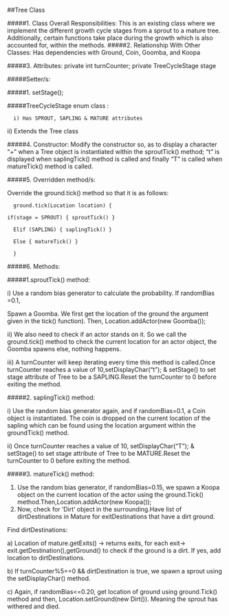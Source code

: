 ﻿##Tree Class


#####1. Class Overall Responsibilities: 
This is an existing class where we implement the different growth cycle stages from a sprout to a mature tree. Additionally, certain functions take place during the growth which is also accounted for, within the methods.
#####2. Relationship With Other Classes:
Has dependencies with Ground, Coin, Goomba, and Koopa

#####3. Attributes:
      private int turnCounter;
      private TreeCycleStage stage

#####Setter/s:

#####1. setStage();

#####TreeCycleStage enum class :

      i) Has SPROUT, SAPLING & MATURE attributes

ii) Extends the Tree class

#####4.  Constructor:
Modify the constructor so, as to display a character “+” when a Tree object is instantiated within the sproutTick() method; “t” is displayed when saplingTick() method is called and finally “T” is called when matureTick() method is called.


#####5. Overridden method/s:

Override the ground.tick() method so that it  is as follows:

      ground.tick(Location location) {

    if(stage = SPROUT) { sproutTick() }

      Elif (SAPLING) { saplingTick() }

      Else { matureTick() }

      }


#####6. Methods:

#####1.sproutTick() method:

i) Use a random bias generator to calculate the probability. If randomBias =0.1,

Spawn a Goomba. We first get the location of the ground the argument given in the tick() function). Then, Location.addActor(new Goomba());

ii) We also need to check if an actor stands on it. So we call the ground.tick() method to check the current location for an actor object, the Goomba spawns else, nothing happens.

iii) A turnCounter will keep iterating every time this method is called.Once turnCounter reaches a value of 10,setDisplayChar(“t”); & setStage() to set stage attribute of Tree to be a SAPLING.Reset the turnCounter to 0 before exiting the method.


#####2. saplingTick() method:

i) Use the random bias generator again, and if randomBias=0.1, a Coin object is instantiated. The coin is dropped on the current location of the sapling which can be found using the location argument within the groundTick() method.

ii) Once turnCounter reaches a value of 10, setDisplayChar(“T”); & setStage() to set stage attribute of Tree to be MATURE.Reset the turnCounter to 0 before exiting the method.


#####3. matureTick() method:

   1) Use the random bias generator, if randomBias=0.15, we spawn a Koopa object on the current location of the actor using the ground.Tick() method.Then,Location.addActor(new Koopa());
   2) Now, check for ‘Dirt’ object in the surrounding.Have list of dirtDestinations in Mature for exitDestinations that have a dirt ground.

Find dirtDestinations:

a) Location of mature.getExits() -> returns exits, for each exit-> exit.getDestination(),getGround() to check if the ground is a dirt. If yes, add location to dirtDestinations.

b) If turnCounter%5==0 && dirtDestination is true, we spawn a sprout using the      setDisplayChar() method.

c) Again, if randomBias<=0.20, get location of ground using ground.Tick() method and then, Location.setGround(new Dirt()).
Meaning the sprout has withered and died.
